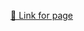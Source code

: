 [🔗 Link for page](https://github.com/Vedant11111/VedantDesai/blob/main/Module2_Solution/index.html)
